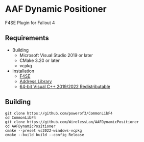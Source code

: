 # AAF Dynamic Positioner
F4SE Plugin for Fallout 4

## Requirements
* Building
    * Microsoft Visual Studio 2019 or later
    * CMake 3.20 or later
    * vcpkg
* Installation
    * [F4SE](http://f4se.silverlock.org/)
    * [Address Library](https://www.nexusmods.com/fallout4/mods/47327)
    * [64-bit Visual C++ 2019/2022 Redistributable](https://aka.ms/vs/17/release/vc_redist.x64.exe)

## Building
```
git clone https://github.com/powerof3/CommonLibF4
cd CommonLibF4
git clone https://github.com/WirelessLan/AAFDynamicPositioner
cd AAFDynamicPositioner
cmake --preset vs2022-windows-vcpkg
cmake --build build --config Release
```
